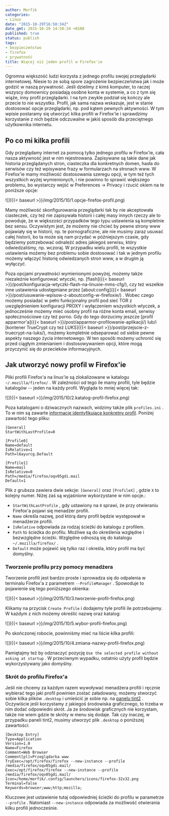 ```yaml
---
author: Morfik
categories:
- Linux
date: "2015-10-29T16:50:34Z"
date_gmt: 2015-10-29 14:50:34 +0100
published: true
status: publish
tags:
- bezpieczeństwo
- firefox
- prywatność
title: Więcej niż jeden profil w Firefox'ie
---
```


Ogromna większość ludzi korzysta z jednego profilu swojej przeglądarki internetowej. Niesie to ze
sobą spore zagrożenie bezpieczeństwa jak i może godzić w naszą prywatność. Jeśli dzielimy z kimś
komputer, to raczej wszyscy domownicy posiadają osobne konta w systemie, a co z tym się wiąże, inny
profil przeglądarki. I na tym zwykle podział się kończy ale przecie to nie wszystko. Profil, jak
sama nazwa wskazuje, jest w stanie dostosować opcje przeglądarki, np. pod kątem pewnych aktywności.
W tym wpisie postaramy się utworzyć kilka profili w Firefox'ie i sprawdzimy korzystanie z nich
będzie odczuwalne w jakiś sposób dla przeciętnego użytkownika internetu.

<!--more-->
## Po co mi kilka profili

Gdy przeglądamy internet za pomocą tylko jednego profilu w Firefox'ie, cała nasza aktywność jest w
nim rejestrowana. Zapisywane są takie dane jak historia przeglądanych stron, ciasteczka dla
konkretnych domen, hasła do serwisów czy też wpisywane frazy w formularzach na stronach www. W
Firefox'ie mamy możliwość dostosowania szeregu opcji, w tym też tych wszystkich wyżej wymienionych,
i nie powinno to sprawić większego problemu, bo wystarczy wejść w Preferences -\> Privacy i rzucić
okiem na te poniższe opcje:

![]({{< baseurl >}}/img/2015/10/1.opcje-firefox-profil.png)

Mamy możliwość skonfigurowania przeglądarki tak by nie akceptowała ciasteczek, czy też nie
zapisywała historii i całej masy innych rzeczy ale to powoduje, że w większości przypadków tego
typu ustawienia są kompletnie bez sensu. Oczywistym jest, że możemy nie chcieć by pewne strony www
pojawiały się w historii, np. te pornograficzne, ale nie musimy zaraz usuwać całej historii, bo ta
może się nam przydać w późniejszym czasie, gdy będziemy potrzebować odnaleźć adres jakiegoś serwisu,
który odwiedzaliśmy, np. wczoraj. W przypadku wielu profili, te wszystkie ustawienia możemy bez
problemu sobie dostosować i tak w jednym profilu możemy włączyć historię odwiedzanych stron www, a w
drugim ją wyłączyć.

Poza opcjami prywatności wymienionymi powyżej, możemy także niezależnie konfigurować wtyczki, np.
[flash]({{< baseurl >}}/post/konfiguracja-wtyczki-flash-na-linuxie-mms-cfg/), czy też wszelkie
inne ustawienia udostępniane przez
[about:config]({{< baseurl >}}/post/usuwanie-wpisow-z-aboutconfig-w-firefoxie/) . Wobec czego
możemy posiadać w pełni funkcjonalny profil pod sieć TOR z uwzględnieniem konfiguracji PROXY i
wyłączeniem wszystkich wtyczek, a jednocześnie możemy mieć osobny profil na różne konta email,
serwisy społecznościowe czy też porno. Gdy do tego dorzucimy jeszcze [profil
apparmor'a]({{< baseurl >}}/post/apparmor-profilowanie-aplikacji/) lub/i [kontener TrueCrypt czy
też LUKS]({{< baseurl >}}/post/przejscie-z-truecrypt-na-luks/), możemy kompletnie odseparować od
siebie pewne aspekty naszego życia internetowego. W ten sposób możemy uchronić się przed ciągłym
zmienianiem i dostosowywaniem opcji, które mogą przyczynić się do przecieków informacyjnych.

## Jak utworzyć nowy profil w Firefox'ie

Pliki profili Firefox'a na linux'ie są zlokalizowane w katalogu `~/.mozilla/firefox/` . W zależności
od tego ile mamy profili, tyle będzie katalogów -- jeden na każdy profil. Wygląda to mniej więcej
tak:

![]({{< baseurl >}}/img/2015/10/2.katalog-profil-firefox.png)

Poza katalogami o dziwacznych nazwach, widzimy także plik `profiles.ini` . To w nim są zawarte
[informacje identyfikujące konkretny profil](http://kb.mozillazine.org/Profiles.ini_file). Poniżej
zawartość tego pliku:

    [General]
    StartWithLastProfile=0

    [Profile0]
    Name=default
    IsRelative=1
    Path=l6ayurcg.Default

    [Profile1]
    Name=mail
    IsRelative=0
    Path=/media/firefox/oqv05gdi.mail
    Default=1

Plik z grubsza zawiera dwie sekcje: `[General]` oraz `[ProfileX]` , gdzie `X` to kolejny numer.
Niżej zaś są wyjaśnione wykorzystane w nim opcje.:

  - `StartWithLastProfile` , gdy ustawiony na `0` sprawi, że przy otwieraniu Firefox'a pojawi się
    menadżer profili.
  - `Name` określa nazwę, pod którą dany profil będzie występował w menadżerze profili.
  - `IsRelative` odpowiada za rodzaj ścieżki do katalogu z profilem.
  - `Path` to ścieżka do profilu. Możliwe są do określenia względne i bezwzględne ścieżki. Względne
    odnoszą się do katalogu `~/.mozilla/firefox/` .
  - `Default` może pojawić się tylko raz i określa, który profil ma być domyślny.

### Tworzenie profilu przy pomocy menadżera

Tworzenie profili jest bardzo proste i sprowadza się do odpalenia w terminalu Firefox'a z parametrem
`--ProfileManager` . Spowoduje to pojawienie się tego poniższego okienka:

![]({{< baseurl >}}/img/2015/10/3.tworzenie-profil-firefox.png)

Klikamy na przycisk `Create Profile` i dodajemy tyle profili ile potrzebujemy. W każdym z nich
możemy określić nazwę oraz katalog:

![]({{< baseurl >}}/img/2015/10/5.wybor-profil-firefox.png)

Po skończonej robocie, powinniśmy mieć na liście kilka profili:

![]({{< baseurl >}}/img/2015/10/4.zmiana-nazwy-profil-firefox.png)

Pamiętajmy też by odznaczyć pozycję `Use the selected profile without asking at startup` . W
przeciwnym wypadku, ostatnio użyty profil będzie wykorzystywany jako domyślny.

### Skrót do profilu Firefox'a

Jeśli nie chcemy za każdym razem wywoływać menadżera profili i ręcznie wybierać tego jaki profil
powinien zostać załadowany, możemy stworzyć sobie kilka plików `.desktop` i umieścić je sobie np. na
[panelu tint2](https://gitlab.com/o9000/tint2) . Oczywiście jeśli korzystamy z jakiegoś środowiska
graficznego, to trzeba w nim dodać odpowiedni skrót. Ja ze środowisk graficznych nie korzystam,
także nie wiem gdzie te skróty w menu się dodaje. Tak czy inaczej, w przypadku paneli tint2, musimy
utworzyć plik `.desktop` o poniższej zawartości:

    [Desktop Entry]
    Type=Application
    Version=1.0
    Name=Firefox
    Comment=Web Browser
    Comment[pl]=Przeglądarka www
    TryExec=/opt/firefox/firefox --new-instance --profile /media/firefox/oqv05gdi.mail/
    Exec=/opt/firefox/firefox --new-instance --profile /media/firefox/oqv05gdi.mail/
    Icon=/home/morfik/.config/launchers/icons/firefox-32x32.png
    Terminal=false
    Keywords=browser;www;http;mozilla;

Kluczowe jest ustawienie tutaj odpowiedniej ścieżki do profilu w parametrze `--profile` . Natomiast
`--new-instance` odpowiada za możliwość otwierania kilku profili jednocześnie.
